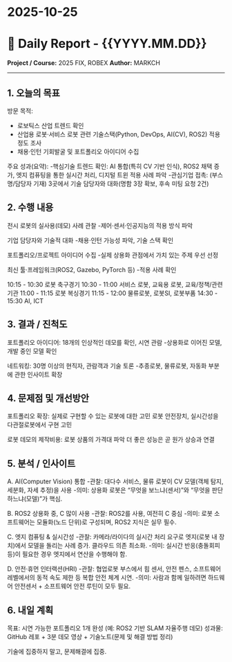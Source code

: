 # 2025-10-25

# 🧾 Daily Report - {{YYYY.MM.DD}}

**Project / Course:** 2025 FIX, ROBEX
**Author:** MARKCH

---

## 1. 오늘의 목표
방문 목적: 
- 로보틱스 산업 트렌드 확인
- 산업용 로봇·서비스 로봇 관련 기술스택(Python, DevOps, AI(CV), ROS2) 적용 정도 조사
- 채용·인턴 기회발굴 및 포트폴리오 아이디어 수집
 
주요 성과(요약):
-핵심기술 트렌드 확인: 
AI 통합(특히 CV 기반 인식), ROS2 채택 증가, 엣지 컴퓨팅을 통한 실시간 처리, 디지털 트윈 적용 사례 파악
-관심기업 접촉: (부스명/담당자 기재) 3곳에서 기술 담당자와 대화(명함 3장 확보, 후속 미팅 요청 2건)

## 2. 수행 내용
전시 로봇의 실사용(데모) 사례 관찰
-제어·센서·인공지능의 적용 방식 파악

기업 담당자와 기술적 대화
-채용·인턴 가능성 파악, 기술 스택 확인

포트폴리오/프로젝트 아이디어 수집
-실제 상용화 관점에서 가치 있는 주제 우선 선정

최신 툴·프레임워크(ROS2, Gazebo, PyTorch 등)
-적용 사례 확인

10:15 - 10:30 로봇 축구경기
10:30 - 11:00 서비스 로봇, 교육용 로봇, 교육/정책/관련기관
11:00 - 11:15 로봇 복싱경기
11:15 - 12:00 물류로봇, 로봇SI, 로봇부품
14:30 - 15:30 AI, ICT


## 3. 결과 / 진척도
포트폴리오 아이디어: 18개의 인상적인 데모를 확인, 시연 관람
-상용화로 이어진 모델, 개발 중인 모델 확인

네트워킹: 30명 이상의 현직자, 관람객과 기술 토론
-추종로봇, 물류로봇, 자동화 부분에 관한 인사이트 확장


## 4. 문제점 및 개선방안
포트폴리오 확장: 실제로 구현할 수 있는 로봇에 대한 고민
로봇 안전장치, 실시간성을 다관절로봇에서 구현 고민

로봇 데모의 제작비용: 로봇 상품의 가격대 파악
더 좋은 성능은 곧 원가 상승과 연결

## 5. 분석 / 인사이트
A. AI(Computer Vision) 통합
-관찰: 대다수 서비스, 물류 로봇이 CV 모델(객체 탐지, 세분화, 자세 추정)을 사용
-의미: 상용화 로봇은 “무엇을 보느냐(센서)”와 “무엇을 판단하느냐(모델)”가 핵심.

B. ROS2 상용화 중, C 많이 사용
-관찰: ROS2를 사용, 여전히 C 중심
-의미: 로봇 소프트웨어는 모듈화(노드 단위)로 구성되며, ROS2 지식은 실무 필수.

C. 엣지 컴퓨팅 & 실시간성
-관찰: 카메라/라이다의 실시간 처리 요구로 엣지(로봇 내 장치)에서 모델을 돌리는 사례 증가. 클라우드 의존 최소화.
-의미: 실시간 반응(충돌회피 등)이 필요한 경우 엣지에서 연산을 수행해야 함.

D. 안전·휴먼 인터랙션(HRI)
-관찰: 협업로봇 부스에서 힘 센서, 안전 펜스, 소프트웨어 레벨에서의 동적 속도 제한 등 복합 안전 체계 시연.
-의미: 사람과 함께 일하려면 하드웨어 안전센서 + 소프트웨어 안전 루틴이 모두 필요.

## 6. 내일 계획
목표: 시연 가능한 포트폴리오 1개 완성 (예: ROS2 기반 SLAM 자율주행 데모)
성과물: GitHub 레포 + 3분 데모 영상 + 기술노트(문제 및 해결 방법 정리)

기술에 집중하지 말고, 문제해결에 집중.
